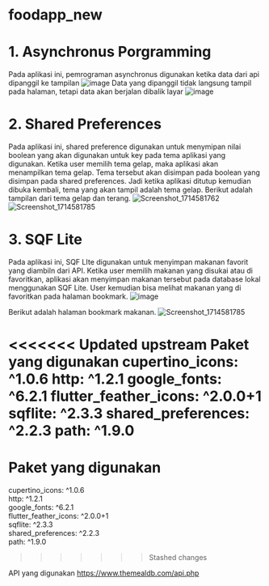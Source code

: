 # foodapp_new

# 1. Asynchronus Porgramming
Pada aplikasi ini, pemrograman asynchronus digunakan ketika data dari api dipanggil ke tampilan
![image](https://github.com/Adyatmaa/food-app-new/assets/139423303/ae346643-9151-48dc-81a8-1549f082c570)
Data yang dipanggil tidak langsung tampil pada halaman, tetapi data akan berjalan dibalik layar 
![image](https://github.com/Adyatmaa/food-app-new/assets/139423303/e400cbf1-2e2d-47b5-8447-411b304d045d)


# 2. Shared Preferences
Pada aplikasi ini, shared preference digunakan untuk menymipan nilai boolean yang akan digunakan untuk key pada tema aplikasi yang digunakan. Ketika user memilih tema gelap, maka aplikasi akan menampilkan tema gelap. Tema tersebut akan disimpan pada boolean yang disimpan pada shared preferences. Jadi ketika aplikasi ditutup kemudian dibuka kembali, tema yang akan tampil adalah tema gelap.
Berikut adalah tampilan dari tema gelap dan terang.
![Screenshot_1714581762](https://github.com/Adyatmaa/food-app-new/assets/139423303/16fe4373-1896-4d53-a289-d10d4f41e6ce)
![Screenshot_1714581785](https://github.com/Adyatmaa/food-app-new/assets/139423303/88e5c941-0817-4575-8c54-bc2137826f8d)


# 3. SQF Lite
Pada aplikasi ini, SQF LIte digunakan untuk menyimpan makanan favorit yang diambiln dari API. Ketika user memilih makanan yang disukai atau di favoritkan, aplikasi akan menyimpan makanan tersebut pada database lokal menggunakan SQF Lite. User kemudian bisa melihat makanan yang di favoritkan pada halaman bookmark.
![image](https://github.com/Adyatmaa/food-app-new/assets/139423303/4997303e-4a9c-46f0-a0f0-e6000da0123d)

Berikut adalah halaman bookmark makanan.
![Screenshot_1714581785](https://github.com/Adyatmaa/food-app-new/assets/139423303/68ae6684-c803-4ee2-8d06-923f6d07ecd5)



<<<<<<< Updated upstream
Paket yang digunakan
cupertino_icons: ^1.0.6
http: ^1.2.1 
google_fonts: ^6.2.1 
flutter_feather_icons: ^2.0.0+1
sqflite: ^2.3.3
shared_preferences: ^2.2.3
path: ^1.9.0
=======
# Paket yang digunakan

cupertino_icons: ^1.0.6<br>
http: ^1.2.1<br>
google_fonts: ^6.2.1<br>
flutter_feather_icons: ^2.0.0+1<br>
sqflite: ^2.3.3<br>
shared_preferences: ^2.2.3<br>
path: ^1.9.0<br>
>>>>>>> Stashed changes

API yang digunakan
https://www.themealdb.com/api.php 

